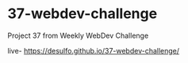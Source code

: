 # 37-webdev-challenge
Project 37 from Weekly WebDev Challenge

live- https://desulfo.github.io/37-webdev-challenge/
